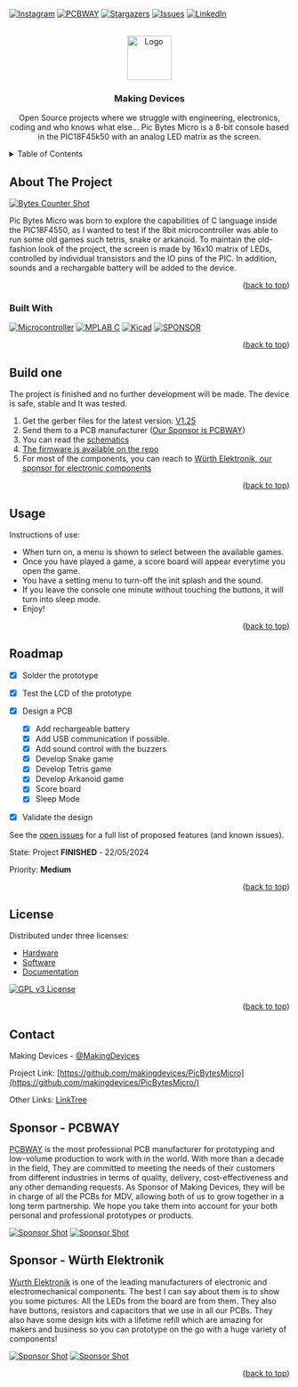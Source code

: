 <!-- Improved compatibility of back to top link: See: https://github.com/othneildrew/Best-README-Template/pull/73 -->
<a name="readme-top"></a>
<!--
*** Thanks for checking out the Best-README-Template. If you have a suggestion
*** that would make this better, please fork the repo and create a pull request
*** or simply open an issue with the tag "enhancement".
*** Don't forget to give the project a star!
*** Thanks again! Now go create something AMAZING! :D
-->



<!-- PROJECT SHIELDS -->
<!--
*** I'm using markdown "reference style" links for readability.
*** Reference links are enclosed in brackets [ ] instead of parentheses ( ).
*** See the bottom of this document for the declaration of the reference variables
*** for contributors-url, forks-url, etc. This is an optional, concise syntax you may use.
*** https://www.markdownguide.org/basic-syntax/#reference-style-links
-->
[![Instagram][ig-shield]][ig-url]
[![PCBWAY][sponsor-shield]][sponsor-url]
[![Stargazers][stars-shield]][stars-url]
[![Issues][issues-shield]][issues-url]
[![LinkedIn][linkedin-shield]][linkedin-url]



<!-- PROJECT LOGO -->
<br />
<div align="center">
  <a href="https://makingdevices.com/links/">
    <img src="images/logo.png" alt="Logo" width="80" height="80">
  </a>

<h3 align="center">Making Devices</h3>

  <p align="center">
    Open Source projects where we struggle with engineering, electronics, coding and who knows what else... Pic Bytes Micro is a 8-bit console based in the PIC18F45k50 with an analog LED matrix as the screen.
  </p>
</div>



<!-- TABLE OF CONTENTS -->
<details>
  <summary>Table of Contents</summary>
  <ol>
    <li>
      <a href="#about-the-project">About The Project</a>
      <ul>
        <li><a href="#built-with">Built With</a></li>
      </ul>
    </li>
    <li>
      <a href="#Build-one">Build one</a>
      <ul>
      </ul>
    </li>
    <li><a href="#usage">Usage</a></li>
    <li><a href="#roadmap">Roadmap</a></li>
    <li><a href="#license">License</a></li>
    <li><a href="#contact">Contact</a></li>
    <li><a href="#Sponsor">Sponsor</a></li>
  </ol>
</details>



<!-- ABOUT THE PROJECT -->
## About The Project

[![Bytes Counter Shot][product-screenshot]](https://makingdevices.com/PicBytesMicro)

Pic Bytes Micro was born to explore the capabilities of C language inside the PIC18F4550, as I wanted to test if the 8bit microcontroller was able to run some old games such tetris, snake or arkanoid. To maintain the old-fashion look of the project, the screen is made by 16x10 matrix of LEDs, controlled by individual transistors and the IO pins of the PIC. In addition, sounds and a rechargable battery will be added to the device.

<p align="right">(<a href="#readme-top">back to top</a>)</p>

### Built With

[![Microcontroller][PIC]][PIC-url]
[![MPLAB C][MPLAB-C]][MPLAB-C-url]
[![Kicad][kicad-shield]][kicad-url]
[![SPONSOR][sponsor-icon]][sponsor-url]

<p align="right">(<a href="#readme-top">back to top</a>)</p>

<!-- GETTING STARTED -->

## Build one
The project is finished and no further development will be made. The device is safe, stable and It was tested. 

1. Get the gerber files for the latest version: [V1.25](/Gerber/PicBytesMicroV1.25.zip) 
2. Send them to a PCB manufacturer ([Our Sponsor is PCBWAY][sponsor-url])
3. You can read the [schematics](/output_files/PicBytesMicro_schematic_V1.25.pdf) 
4. [The firmware is available on the repo](/Simulation%26Firmware) 
5. For most of the components, you can reach to [Würth Elektronik, our sponsor for electronic components](https://www.we-online.com/en) 

<p align="right">(<a href="#readme-top">back to top</a>)</p>

<!-- USAGE EXAMPLES -->
## Usage

Instructions of use:

- When turn on, a menu is shown to select between the available games.
- Once you have played a game, a score board will appear everytime you open the game.
- You have a setting menu to turn-off the init splash and the sound.
- If you leave the console one minute without touching the buttons, it will turn into sleep mode.
- Enjoy!

<p align="right">(<a href="#readme-top">back to top</a>)</p>

<!-- ROADMAP -->
## Roadmap

- [x] Solder the prototype
- [x] Test the LCD of the prototype
- [x] Design a PCB
  - [x] Add rechargeable battery
  - [x] Add USB communication if possible.
  - [x] Add sound control with the buzzers
  - [x] Develop Snake game
  - [x] Develop Tetris game
  - [x] Develop Arkanoid game
  - [x] Score board
  - [x] Sleep Mode
- [x] Validate the design


See the [open issues](https://github.com/makingdevices/PicBytesMicro/issues) for a full list of proposed features (and known issues).

State: Project <b>FINISHED</b> - 22/05/2024

Priority: <b>Medium</b>

<p align="right">(<a href="#readme-top">back to top</a>)</p>

<!-- LICENSE -->
## License

Distributed under three licenses:
- [Hardware](/License/HW_cern_ohl_s_v2.pdf)
- [Software](/License/SW_GPLv3.0.txt)
- [Documentation](/License/Documentation_CC-BY-SA-4.0.txt)

[![GPL v3 License][license-shield]][license-url] 
<p align="right">(<a href="#readme-top">back to top</a>)</p>

<!-- CONTACT -->
## Contact

Making Devices - [@MakingDevices](https://www.instagram.com/makingdevices/)

Project Link: [https://github.com/makingdevices/PicBytesMicro](https://github.com/makingdevices/PicBytesMicro/)

Other Links: [LinkTree](https://makingdevices.com/links/)

<!-- Sponsor -->
## Sponsor - PCBWAY

[PCBWAY](https://www.pcbway.com/?from=makingdevices) is the most professional PCB manufacturer for prototyping and low-volume production to work with in the world. With more than a decade in the field, They are committed to meeting the needs of their customers from different industries in terms of quality, delivery, cost-effectiveness and any other demanding requests. As Sponsor of Making Devices, they will be in charge of all the PCBs for MDV, allowing both of us to grow together in a long term partnership. We hope you take them into account for your both personal and professional prototypes or products.

[![Sponsor Shot][sponsor-pcb-1]][sponsor-url]
[![Sponsor Shot][sponsor-pcb-2]][sponsor-url]

## Sponsor - Würth Elektronik

[Wurth Elektronik](https://www.we-online.com/en) is one of the leading manufacturers of electronic and electromechanical components. The best I can say about them is to show you some pictures: All the LEDs from the board are from them. They also have buttons, resistors and capacitors that we use in all our PCBs. They also have some design kits with a lifetime refill which are amazing for makers and business so you can prototype on the go with a huge variety of components!

[![Sponsor Shot][sponsor-wurth-1]][sponsor-url-wurth]
[![Sponsor Shot][sponsor-wurth-3]][sponsor-url-wurth]


<p align="right">(<a href="#readme-top">back to top</a>)</p>

<!-- MARKDOWN LINKS & IMAGES -->
<!-- https://www.markdownguide.org/basic-syntax/#reference-style-links -->
[contributors-shield]: https://img.shields.io/github/contributors/makingdevices/PicBytesMicro.svg?style=for-the-badge
[contributors-url]: https://github.com/makingdevices/PicBytesMicro/graphs/contributors
[forks-shield]: https://img.shields.io/github/forks/makingdevices/PicBytesMicro.svg?style=for-the-badge
[forks-url]: https://github.com/makingdevices/PicBytesMicro/network/members
[stars-shield]: https://img.shields.io/github/stars/makingdevices/PicBytesMicro.svg?style=for-the-badge
[stars-url]: https://github.com/makingdevices/PicBytesMicro/stargazers
[issues-shield]: https://img.shields.io/github/issues/makingdevices/PicBytesMicro.svg?style=for-the-badge
[issues-url]: https://github.com/makingdevices/PicBytesMicro/issues
[license-shield]: /images/license.png
[license-url]: https://github.com/makingdevices/PicBytesMicro/tree/main/License
[linkedin-shield]: https://img.shields.io/badge/-LinkedIn-black.svg?style=for-the-badge&logo=linkedin&colorB=555
[linkedin-url]: https://www.linkedin.com/company/making-devices/
[sponsor-shield]: https://img.shields.io/badge/SPONSOR-PCBWAY-black.svg?style=for-the-badge&colorB=1200
[sponsor-url]: https://www.pcbway.com/?from=makingdevices
[sponsor-screenshot]: /images/PCB_sponsor.png
[sponsor-pcb-1]: /images/picbytesmicro_pcb1.jpg
[sponsor-pcb-2]: /images/picbytesmicro_pcb2.jpg
[sponsor-wurth-1]: /images/wurth_1.jpg
[sponsor-wurth-3]: /images/wurth_3.jpg
[sponsor-url-wurth]: https://www.we-online.com/en
[product-screenshot]: images/screenshot.jpg
[PIC]: https://img.shields.io/badge/PIC18LF4550-000000?style=for-the-badge
[PIC-url]: https://ww1.microchip.com/downloads/aemDocuments/documents/OTH/ProductDocuments/DataSheets/39632e.pdf
[kicad-shield]: https://img.shields.io/badge/kicad-0b03fc?style=for-the-badge&logo=kicad&logoColor=white
[kicad-url]: https://www.kicad.org/
[YT-screenshot]: images/YT_assembly.PNG
[sponsor-icon]:  https://img.shields.io/badge/-PCBWAY-black.svg?style=for-the-badge&colorB=1200
[ig-shield]: https://img.shields.io/badge/instagram-a83297?style=for-the-badge&logo=instagram&logoColor=white
[ig-url]: https://www.instagram.com/makingdevices/
[MPLAB-C]: https://img.shields.io/badge/MPLAB%20C18-DD0031?style=for-the-badge&logo=C&logoColor=white
[MPLAB-C-url]: https://www.microchip.com/en-us/development-tool/SW006011
[Svelte.dev]: https://img.shields.io/badge/Svelte-4A4A55?style=for-the-badge&logo=svelte&logoColor=FF3E00
[Svelte-url]: https://svelte.dev/
[Laravel.com]: https://img.shields.io/badge/Laravel-FF2D20?style=for-the-badge&logo=laravel&logoColor=white
[Laravel-url]: https://laravel.com
[Bootstrap.com]: https://img.shields.io/badge/Bootstrap-563D7C?style=for-the-badge&logo=bootstrap&logoColor=white
[Bootstrap-url]: https://getbootstrap.com
[JQuery.com]: https://img.shields.io/badge/jQuery-0769AD?style=for-the-badge&logo=jquery&logoColor=white
[JQuery-url]: https://jquery.com 
